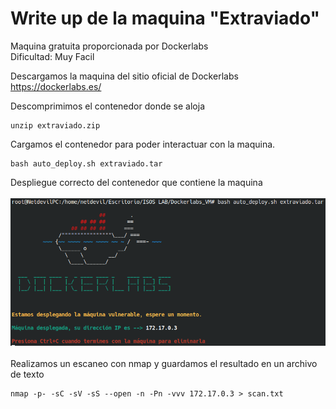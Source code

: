 # Write up de la maquina "Extraviado"

Maquina gratuita proporcionada por Dockerlabs<br>
Dificultad: Muy Facil

Descargamos la maquina del sitio oficial de Dockerlabs<br>
https://dockerlabs.es/

Descomprimimos el contenedor donde se aloja

```
unzip extraviado.zip
```

Cargamos el contenedor para poder interactuar con la maquina.

```
bash auto_deploy.sh extraviado.tar
```
Despliegue correcto del contenedor que contiene la maquina
<br><br>
![image_Alt](https://github.com/MaxGutierrezPi/WriteUps-de-Dockerlabs/blob/a1ebe92879696aeb64c38019a3811a7d08723825/1.png)
<br><br>
Realizamos un escaneo con nmap y guardamos el resultado en un archivo de texto<br>
```
nmap -p- -sC -sV -sS --open -n -Pn -vvv 172.17.0.3 > scan.txt
```
